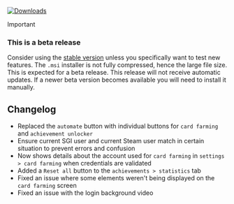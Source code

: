[![Downloads](https://img.shields.io/github/downloads/zevnda/steam-game-idler/1.6.0-beta.3/total?style=for-the-badge&logo=github&color=137eb5)](https://github.com/zevnda/steam-game-idler/releases/download/1.6.0-beta.3/Steam.Game.Idler_1.6.0.3_x64_en-US.msi)

> [!Important]
> ### This is a beta release
> Consider using the [stable version](https://github.com/zevnda/steam-game-idler/releases/latest) unless you specifically want to test new features.
> The `.msi` installer is not fully compressed, hence the large file size. This is expected for a beta release.
> This release will not receive automatic updates. If a newer beta version becomes available you will need to install it manually.

## Changelog
- Replaced the `automate` button with individual buttons for `card farming` and `achievement unlocker`
- Ensure current SGI user and current Steam user match in certain situation to prevent errors and confusion
- Now shows details about the account used for `card farming` in `settings > card farming` when credentials are validated
- Added a `Reset all` button to the `achievements > statistics` tab
- Fixed an issue where some elements weren't being displayed on the `card farming` screen
- Fixed an issue with the login background video